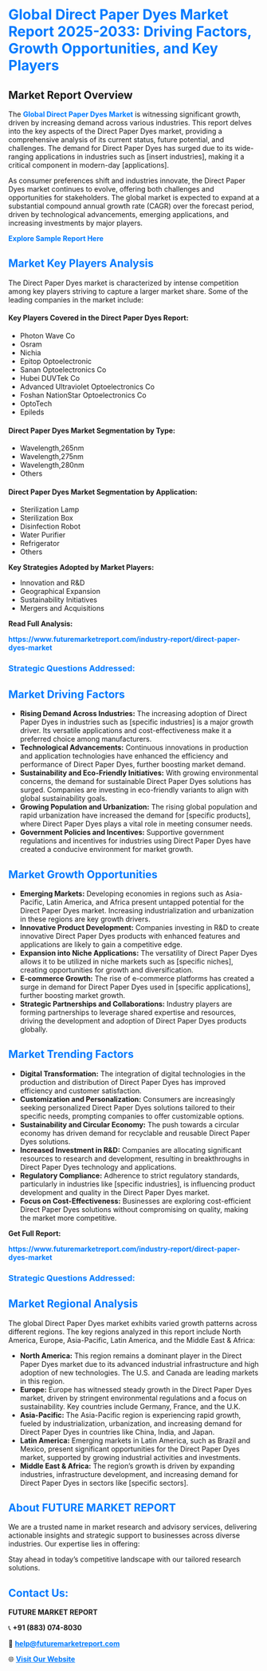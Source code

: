 <h1 style="color: #007BFF;">Global Direct Paper Dyes Market Report 2025-2033: Driving Factors, Growth Opportunities, and Key Players</h1>

<section id="overview">
<h2>Market Report Overview</h2>
<p>The <a href="https://www.futuremarketreport.com/industry-report/direct-paper-dyes-market" style="color: #007BFF; text-decoration: none;"><strong>Global Direct Paper Dyes Market</strong></a> is witnessing significant growth, driven by increasing demand across various industries. This report delves into the key aspects of the Direct Paper Dyes market, providing a comprehensive analysis of its current status, future potential, and challenges. The demand for Direct Paper Dyes has surged due to its wide-ranging applications in industries such as [insert industries], making it a critical component in modern-day [applications].</p>
<p>As consumer preferences shift and industries innovate, the Direct Paper Dyes market continues to evolve, offering both challenges and opportunities for stakeholders. The global market is expected to expand at a substantial compound annual growth rate (CAGR) over the forecast period, driven by technological advancements, emerging applications, and increasing investments by major players.</p>
</section>

<section id="overview">
<p><a href="https://www.futuremarketreport.com/request-sample/reportId=34928" style="color: #007BFF; text-decoration: none;"><strong>Explore Sample Report Here</strong></a></p>
</section>

<section id="key-players">
<h2 style="color: #007BFF;">Market Key Players Analysis</h2>
<p>The Direct Paper Dyes market is characterized by intense competition among key players striving to capture a larger market share. Some of the leading companies in the market include:</p>
<h4>Key Players Covered in the Direct Paper Dyes Report:</h4>
<ul><li>Photon Wave Co</li><li>Osram</li><li>Nichia</li><li>Epitop Optoelectronic</li><li>Sanan Optoelectronics Co</li><li>Hubei DUVTek Co</li><li>Advanced Ultraviolet Optoelectronics Co</li><li>Foshan NationStar Optoelectronics Co</li><li>OptoTech</li><li>Epileds</li></ul>
<h4>Direct Paper Dyes Market Segmentation by Type:</h4>
<ul><li>Wavelength,265nm</li><li>Wavelength,275nm</li><li>Wavelength,280nm</li><li>Others</li></ul>

<h4>Direct Paper Dyes Market Segmentation by Application:</h4>
<ul><li>Sterilization Lamp</li><li>Sterilization Box</li><li>Disinfection Robot</li><li>Water Purifier</li><li>Refrigerator</li><li>Others</li></ul>
<p><strong>Key Strategies Adopted by Market Players:</strong></p>
<ul>
<li>Innovation and R&D</li>
<li>Geographical Expansion</li>
<li>Sustainability Initiatives</li>
<li>Mergers and Acquisitions</li>
</ul>
</section>

<section>
<p><strong>Read Full Analysis: </strong></p><a href="https://www.futuremarketreport.com/industry-report/direct-paper-dyes-market" style="color: #007BFF; text-decoration: none;"><strong>https://www.futuremarketreport.com/industry-report/direct-paper-dyes-market</strong></a>
<h3 style="color: #007BFF;">Strategic Questions Addressed:</h3>
</section>

<section id="driving-factors">
<h2 style="color: #007BFF;">Market Driving Factors</h2>
<ul>
<li><strong>Rising Demand Across Industries:</strong> The increasing adoption of Direct Paper Dyes in industries such as [specific industries] is a major growth driver. Its versatile applications and cost-effectiveness make it a preferred choice among manufacturers.</li>
<li><strong>Technological Advancements:</strong> Continuous innovations in production and application technologies have enhanced the efficiency and performance of Direct Paper Dyes, further boosting market demand.</li>
<li><strong>Sustainability and Eco-Friendly Initiatives:</strong> With growing environmental concerns, the demand for sustainable Direct Paper Dyes solutions has surged. Companies are investing in eco-friendly variants to align with global sustainability goals.</li>
<li><strong>Growing Population and Urbanization:</strong> The rising global population and rapid urbanization have increased the demand for [specific products], where Direct Paper Dyes plays a vital role in meeting consumer needs.</li>
<li><strong>Government Policies and Incentives:</strong> Supportive government regulations and incentives for industries using Direct Paper Dyes have created a conducive environment for market growth.</li>
</ul>
</section>

<section id="growth-opportunities">
<h2 style="color: #007BFF;">Market Growth Opportunities</h2>
<ul>
<li><strong>Emerging Markets:</strong> Developing economies in regions such as Asia-Pacific, Latin America, and Africa present untapped potential for the Direct Paper Dyes market. Increasing industrialization and urbanization in these regions are key growth drivers.</li>
<li><strong>Innovative Product Development:</strong> Companies investing in R&D to create innovative Direct Paper Dyes products with enhanced features and applications are likely to gain a competitive edge.</li>
<li><strong>Expansion into Niche Applications:</strong> The versatility of Direct Paper Dyes allows it to be utilized in niche markets such as [specific niches], creating opportunities for growth and diversification.</li>
<li><strong>E-commerce Growth:</strong> The rise of e-commerce platforms has created a surge in demand for Direct Paper Dyes used in [specific applications], further boosting market growth.</li>
<li><strong>Strategic Partnerships and Collaborations:</strong> Industry players are forming partnerships to leverage shared expertise and resources, driving the development and adoption of Direct Paper Dyes products globally.</li>
</ul>
</section>

<section id="trending-factors">
<h2 style="color: #007BFF;">Market Trending Factors</h2>
<ul>
<li><strong>Digital Transformation:</strong> The integration of digital technologies in the production and distribution of Direct Paper Dyes has improved efficiency and customer satisfaction.</li>
<li><strong>Customization and Personalization:</strong> Consumers are increasingly seeking personalized Direct Paper Dyes solutions tailored to their specific needs, prompting companies to offer customizable options.</li>
<li><strong>Sustainability and Circular Economy:</strong> The push towards a circular economy has driven demand for recyclable and reusable Direct Paper Dyes solutions.</li>
<li><strong>Increased Investment in R&D:</strong> Companies are allocating significant resources to research and development, resulting in breakthroughs in Direct Paper Dyes technology and applications.</li>
<li><strong>Regulatory Compliance:</strong> Adherence to strict regulatory standards, particularly in industries like [specific industries], is influencing product development and quality in the Direct Paper Dyes market.</li>
<li><strong>Focus on Cost-Effectiveness:</strong> Businesses are exploring cost-efficient Direct Paper Dyes solutions without compromising on quality, making the market more competitive.</li>
</ul>
</section>

<section>
<p><strong>Get Full Report: </strong></p><a href="https://www.futuremarketreport.com/industry-report/direct-paper-dyes-market" style="color: #007BFF; text-decoration: none;"><strong>https://www.futuremarketreport.com/industry-report/direct-paper-dyes-market</strong></a>
<h3 style="color: #007BFF;">Strategic Questions Addressed:</h3>
</section>


<section id="regional-analysis">
<h2 style="color: #007BFF;">Market Regional Analysis</h2>
<p>The global Direct Paper Dyes market exhibits varied growth patterns across different regions. The key regions analyzed in this report include North America, Europe, Asia-Pacific, Latin America, and the Middle East & Africa:</p>
<ul>
<li><strong>North America:</strong> This region remains a dominant player in the Direct Paper Dyes market due to its advanced industrial infrastructure and high adoption of new technologies. The U.S. and Canada are leading markets in this region.</li>
<li><strong>Europe:</strong> Europe has witnessed steady growth in the Direct Paper Dyes market, driven by stringent environmental regulations and a focus on sustainability. Key countries include Germany, France, and the U.K.</li>
<li><strong>Asia-Pacific:</strong> The Asia-Pacific region is experiencing rapid growth, fueled by industrialization, urbanization, and increasing demand for Direct Paper Dyes in countries like China, India, and Japan.</li>
<li><strong>Latin America:</strong> Emerging markets in Latin America, such as Brazil and Mexico, present significant opportunities for the Direct Paper Dyes market, supported by growing industrial activities and investments.</li>
<li><strong>Middle East & Africa:</strong> The region’s growth is driven by expanding industries, infrastructure development, and increasing demand for Direct Paper Dyes in sectors like [specific sectors].</li>
</ul>
</section>

<footer>
<h2 style="color: #007BFF;">About FUTURE MARKET REPORT</h2>
<p>We are a trusted name in market research and advisory services, delivering actionable insights and strategic support to businesses across diverse industries. Our expertise lies in offering:</p>

<p>Stay ahead in today’s competitive landscape with our tailored research solutions.</p>

<h2 style="color: #007BFF;">Contact Us:</h2>
<p><strong>FUTURE MARKET REPORT</strong></p>
<p>📞 <strong>+91 (883) 074-8030</strong></p>
<p>📧 <strong><a href="mailto:help@futuremarketreport.com" style="color: #007BFF;">help@futuremarketreport.com</a></strong></p>
<p>🌐 <strong><a href="https://www.futuremarketreport.com/" style="color: #007BFF;">Visit Our Website</a></strong></p>
</footer>